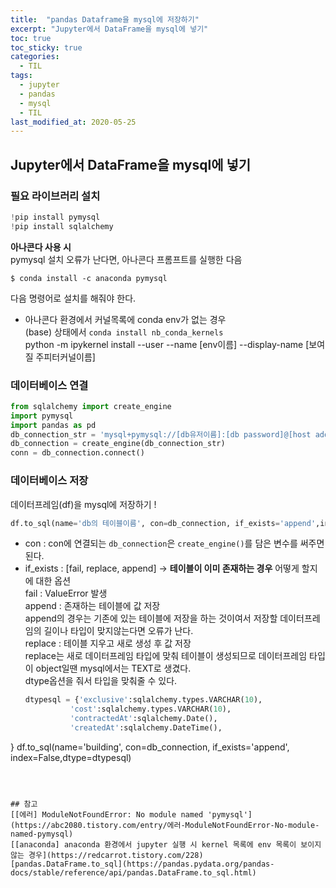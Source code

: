 ```yaml
---
title:  "pandas Dataframe을 mysql에 저장하기"
excerpt: "Jupyter에서 DataFrame을 mysql에 넣기"
toc: true
toc_sticky: true
categories:
  - TIL
tags:
  - jupyter
  - pandas
  - mysql
  - TIL
last_modified_at: 2020-05-25
---
```

## Jupyter에서 DataFrame을 mysql에 넣기
### 필요 라이브러리 설치 
```python
!pip install pymysql
!pip install sqlalchemy
```
**아나콘다 사용 시**  
pymysql 설치 오류가 난다면, 아나콘다 프롬프트를 실행한 다음  
```
$ conda install -c anaconda pymysql
```
다음 명령어로 설치를 해줘야 한다.  
 * 아나콘다 환경에서 커널목록에 conda env가 없는 경우  
(base) 상태에서 <code>conda install nb_conda_kernels</code>  
python -m ipykernel install --user --name [env이름] --display-name [보여질 주피터커널이름]  

### 데이터베이스 연결  
```python  
from sqlalchemy import create_engine
import pymysql
import pandas as pd
db_connection_str = 'mysql+pymysql://[db유저이름]:[db password]@[host address]/[db name]'
db_connection = create_engine(db_connection_str)
conn = db_connection.connect()
```
### 데이터베이스 저장  
데이터프레임(df)을 mysql에 저장하기 !  
```python
df.to_sql(name='db의 테이블이름', con=db_connection, if_exists='append',index=False)  
```
* con : con에 연결되는 <code>db_connection</code>은 <code>create_engine()</code>를 담은 변수를 써주면 된다.  
* if_exists : [fail, replace, append] -> **테이블이 이미 존재하는 경우** 어떻게 할지에 대한 옵션  
  fail : ValueError 발생  
  append : 존재하는 테이블에 값 저장  
  append의 경우는 기존에 있는 테이블에 저장을 하는 것이여서 저장할 데이터프레임의 길이나 타입이 맞지않는다면 오류가 난다.  
  replace : 테이블 지우고 새로 생성 후 값 저장  
  replace는 새로 데이터프레임 타입에 맞춰 테이블이 생성되므로 데이터프레임 타입이 object일땐 mysql에서는 TEXT로 생겼다.  
  dtype옵션을 줘서 타입을 맞춰줄 수 있다.  
  ```python
  dtypesql = {'exclusive':sqlalchemy.types.VARCHAR(10), 
            'cost':sqlalchemy.types.VARCHAR(10), 
            'contractedAt':sqlalchemy.Date(), 
            'createdAt':sqlalchemy.DateTime(), 
}
df.to_sql(name='building', con=db_connection, if_exists='append', index=False,dtype=dtypesql)
```



## 참고
[[에러] ModuleNotFoundError: No module named 'pymysql'](https://abc2080.tistory.com/entry/에러-ModuleNotFoundError-No-module-named-pymysql)  
[[anaconda] anaconda 환경에서 jupyter 실행 시 kernel 목록에 env 목록이 보이지 않는 경우](https://redcarrot.tistory.com/228)  
[pandas.DataFrame.to_sql](https://pandas.pydata.org/pandas-docs/stable/reference/api/pandas.DataFrame.to_sql.html)
